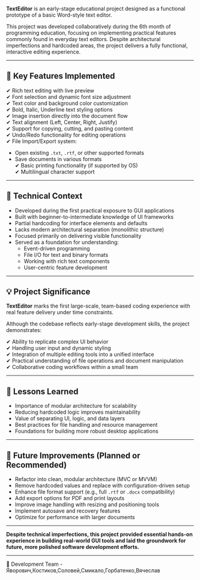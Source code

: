 **TextEditor** is an early-stage educational project designed as a functional prototype of a basic Word-style text editor.

This project was developed collaboratively during the 6th month of programming education, focusing on implementing practical features commonly found in everyday text editors. Despite architectural imperfections and hardcoded areas, the project delivers a fully functional, interactive editing experience.

---

## 🎯 Key Features Implemented

✔ Rich text editing with live preview  
✔ Font selection and dynamic font size adjustment  
✔ Text color and background color customization  
✔ Bold, Italic, Underline text styling options  
✔ Image insertion directly into the document flow  
✔ Text alignment (Left, Center, Right, Justify)  
✔ Support for copying, cutting, and pasting content  
✔ Undo/Redo functionality for editing operations  
✔ File Import/Export system:  
   - Open existing `.txt`, `.rtf`, or other supported formats  
   - Save documents in various formats  
✔ Basic printing functionality (if supported by OS)  
✔ Multilingual character support  

---

## 🧩 Technical Context

- Developed during the first practical exposure to GUI applications  
- Built with beginner-to-intermediate knowledge of UI frameworks  
- Partial hardcoding for interface elements and defaults  
- Lacks modern architectural separation (monolithic structure)  
- Focused primarily on delivering visible functionality  
- Served as a foundation for understanding:  
   - Event-driven programming  
   - File I/O for text and binary formats  
   - Working with rich text components  
   - User-centric feature development  

---

## 💡 Project Significance

**TextEditor** marks the first large-scale, team-based coding experience with real feature delivery under time constraints.

Although the codebase reflects early-stage development skills, the project demonstrates:

✔ Ability to replicate complex UI behavior  
✔ Handling user input and dynamic styling  
✔ Integration of multiple editing tools into a unified interface  
✔ Practical understanding of file operations and document manipulation  
✔ Collaborative coding workflows within a small team  

---

## 🚀 Lessons Learned

- Importance of modular architecture for scalability  
- Reducing hardcoded logic improves maintainability  
- Value of separating UI, logic, and data layers  
- Best practices for file handling and resource management  
- Foundations for building more robust desktop applications  

---

## 📌 Future Improvements (Planned or Recommended)

- Refactor into clean, modular architecture (MVC or MVVM)  
- Remove hardcoded values and replace with configuration-driven setup  
- Enhance file format support (e.g., full `.rtf` or `.docx` compatibility)  
- Add export options for PDF and print layouts  
- Improve image handling with resizing and positioning tools  
- Implement autosave and recovery features  
- Optimize for performance with larger documents  

---

**Despite technical imperfections, this project provided essential hands-on experience in building real-world GUI tools and laid the groundwork for future, more polished software development efforts.**

---

👥 Development Team - Яворович,Костиков,Соловей,Смикало,Горбатенко,Вячеслав
